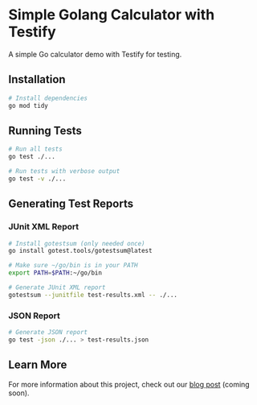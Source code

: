 # Simple Golang Calculator with Testify

A simple Go calculator demo with Testify for testing.

## Installation

```bash
# Install dependencies
go mod tidy
```

## Running Tests

```bash
# Run all tests
go test ./...

# Run tests with verbose output
go test -v ./...
```

## Generating Test Reports

### JUnit XML Report

```bash
# Install gotestsum (only needed once)
go install gotest.tools/gotestsum@latest

# Make sure ~/go/bin is in your PATH
export PATH=$PATH:~/go/bin

# Generate JUnit XML report
gotestsum --junitfile test-results.xml -- ./...
```

### JSON Report

```bash
# Generate JSON report
go test -json ./... > test-results.json
```

## Learn More

For more information about this project, check out our [blog post](https://example.com/blog-post) (coming soon).
